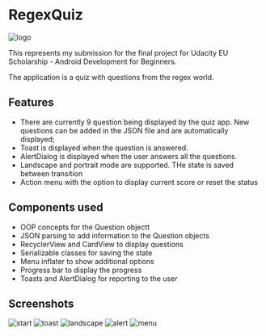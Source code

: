 # RegexQuiz

![logo](extras/images/0.png)

This represents my submission for the final project for Udacity EU Scholarship - Android Development for Beginners.

The application is a quiz with questions from the regex world.

## Features

* There are currently 9 question being displayed by the quiz app. New questions can be added in the JSON file and are automatically displayed;
* Toast is displayed when the question is answered.
* AlertDialog is displayed when the user answers all the questions.
* Landscape and portrait mode are supported. THe state is saved between transition
* Action menu with the option to display current score or reset the status

## Components used

* OOP concepts for the Question objectt
* JSON parsing to add information to the Question objects
* RecyclerView and CardView to display questions
* Serializable classes for saving the state
* Menu inflater to show additional options
* Progress bar to display the progress
* Toasts and AlertDialog for reporting to the user

## Screenshots

![start](extras/images/1.png) ![toast](extras/images/2.png)
![landscape](extras/images/3.png)
![alert](extras/images/4.png) ![menu](extras/images/5.png)

